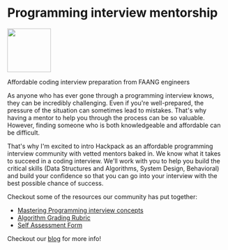 # Programming interview mentorship

<img src="https://user-images.githubusercontent.com/8617779/177379957-f9a9ecf3-efee-4215-9f64-47dcfb38b846.png" height="100px"/>

Affordable coding interview preparation from FAANG engineers


As anyone who has ever gone through a programming interview knows, they can be incredibly challenging. Even if you're well-prepared, the pressure of the situation can sometimes lead to mistakes. That's why having a mentor to help you through the process can be so valuable. However, finding someone who is both knowledgeable and affordable can be difficult.

That's why I'm excited to intro Hackpack as an affordable programming interview community with vetted mentors baked in. We know what it takes to succeed in a coding interview. We'll work with you to help you build the critical skills (Data Structures and Algorithms, System Design, Behavioral) and build your confidence so that you can go into your interview with the best possible chance of success. 


Checkout some of the resources our community has put together:
* [Mastering Programming interview concepts](https://www.hackpack.io/blog/master-programming-interview-concepts)
* [Algorithm Grading Rubric](https://docs.google.com/spreadsheets/d/1gy9cmPwNhZvola7kqnfY3DElk7PYrz2ARpaCODTp8Go/edit#gid=0)
* [Self Assessment Form](https://docs.google.com/spreadsheets/d/1pnwnNxxABHpGGQB7YjMfK3OWWAa3bV5Xg1SrDh0u7Wk/edit#gid=0)


Checkout our [blog](https://www.hackpack.io/) for more info!
